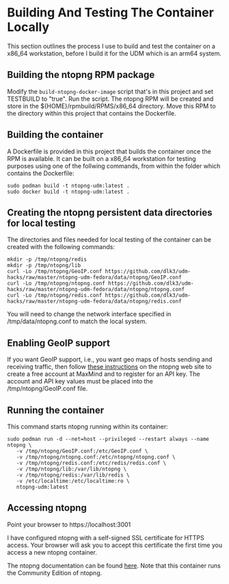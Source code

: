 # Building And Testing The Container Locally

This section outlines the process I use to build and test the container on a x86_64 workstation, before I build it for the UDM which is an arm64 system.

## Building the ntopng RPM package

Modify the <code>build-ntopng-docker-image</code> script that's in this project and set TESTBUILD to "true".  Run the script.  The ntopng RPM will be created and store in the ${HOME}/rpmbuild/RPMS/x86_64 directory.  Move this RPM to the directory within this project that contains the Dockerfile.

## Building the container

A Dockerfile is provided in this project that builds the container once the RPM is available.  It can be built on a x86_64 workstation for testing purposes using one of the follwing commands, from within the folder which contains the Dockerfile:

```
sudo podman build -t ntopng-udm:latest .
sudo docker build -t ntopng-udm:latest .
```

## Creating the ntopng persistent data directories for local testing

The directories and files needed  for local testing of the container can be created with the following commands:

```
mkdir -p /tmp/ntopng/redis
mkdir -p /tmp/ntopng/lib
curl -Lo /tmp/ntopng/GeoIP.conf https://github.com/dlk3/udm-hacks/raw/master/ntopng-udm-fedora/data/ntopng/GeoIP.conf
curl -Lo /tmp/ntopng/ntopng.conf https://github.com/dlk3/udm-hacks/raw/master/ntopng-udm-fedora/data/ntopng/ntopng.conf
curl -Lo /tmp/ntopng/redis.conf https://github.com/dlk3/udm-hacks/raw/master/ntopng-udm-fedora/data/ntopng/redis.conf
```

You will need to change the network interface specified in /tmp/data/ntopng.conf to match the local system.

## Enabling GeoIP support

If you want GeoIP support, i.e., you want geo maps of hosts sending and receiving traffic, then follow [these instructions](https://github.com/ntop/ntopng/blob/dev/doc/README.geolocation.md) on the ntopng web site to create a free account at MaxMind and to register for an API key.  The account and API key values must be placed into the /tmp/ntopng/GeoIP.conf file.

## Running the container

This command starts ntopng running within its container:
```
sudo podman run -d --net=host --privileged --restart always --name ntopng \
   -v /tmp/ntopng/GeoIP.conf:/etc/GeoIP.conf \
   -v /tmp/ntopng/ntopng.conf:/etc/ntopng/ntopng.conf \
   -v /tmp/ntopng/redis.conf:/etc/redis/redis.conf \
   -v /tmp/ntopng/lib:/var/lib/ntopng \
   -v /tmp/ntopng/redis:/var/lib/redis \
   -v /etc/localtime:/etc/localtime:ro \
   ntopng-udm:latest
```

## Accessing ntopng

Point your browser to https://localhost:3001

I have configured ntopng with a self-signed SSL certificate for HTTPS access.  Your browser will ask you to accept this certificate the first time you access a new ntopng container.

The ntopng documentation can be found [here](https://www.ntop.org/guides/ntopng/).  Note that this container runs the Community Edition of ntopng.

